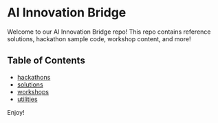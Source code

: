 # AI Innovation Bridge

Welcome to our AI Innovation Bridge repo! This repo contains reference solutions, hackathon sample code, workshop content, and more!  

## Table of Contents
- [hackathons](hackathons)
- [solutions](solutions)
- [workshops](workshops)
- [utilities](utilities)

Enjoy!
